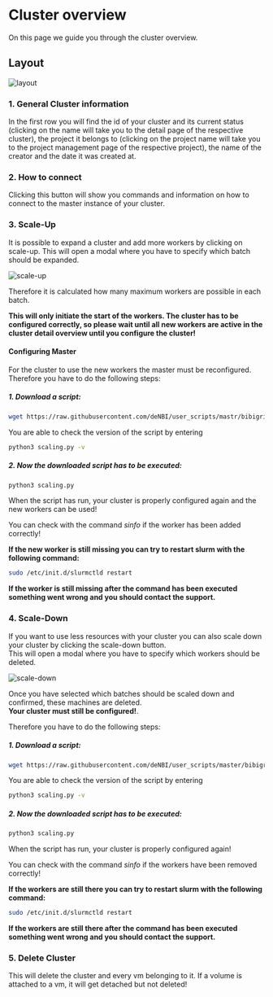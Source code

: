 # Cluster overview

On this page we guide you through the cluster overview.

## Layout
![layout](./img/cluster_overview/cluster_overview_general.png)

### 1. General Cluster information
In the first row you will find the id of your cluster and its current status (clicking on the name will take you to the detail page of the respective cluster), the project it belongs to (clicking on the project name will take you to the project management page of the respective project), the name of the creator and the date it was created at.
### 2. How to connect
Clicking this button will show you commands and information on how to connect to the master instance of your cluster.
### 3. Scale-Up
It is possible to expand a cluster and add more workers by clicking on scale-up.
This will open a modal where you have to specify which batch should be expanded.

![scale-up](./img/cluster_overview/scaling_up.png)

Therefore it is calculated how many maximum workers are possible in each batch.

**This will only initiate the start of the workers.
The cluster has to be configured correctly, so please wait until all new workers are active in the cluster detail overview until you configure the cluster!**

####  Configuring Master
For the cluster to use the new workers the master must be reconfigured.
Therefore  you have to do the following steps:


##### 1. Download a script:


```BASH
wget https://raw.githubusercontent.com/deNBI/user_scripts/mastr/bibigrid/scaling.py
```

You are able to check the version of the script by entering 
```BASH
python3 scaling.py -v
```

##### 2. Now the downloaded script has to be executed:

```BASH
python3 scaling.py 
```

When the script has run, your cluster is properly configured again and the new workers can be used!

You can check with the command _sinfo_ if the worker has been added correctly!

**If the new worker is still missing you can try to restart slurm with the following command:**
```BASH
sudo /etc/init.d/slurmctld restart
```
**If the worker is still missing after the command has been executed something went wrong and you should contact the support.**




### 4. Scale-Down
If you want to use less resources with your cluster you can also scale down your cluster by clicking the scale-down button.
<br>This will open a modal where you have to specify which workers should be deleted.

![scale-down](./img/cluster_overview/scaling_down.png)

Once you have selected which batches should be scaled down and confirmed, these machines are deleted.<br>
**Your cluster must still be configured!**.

Therefore  you have to do the following steps:

##### 1. Download a script:


```BASH
wget https://raw.githubusercontent.com/deNBI/user_scripts/master/bibigrid/scaling.py
```

You are able to check the version of the script by entering 
```BASH
python3 scaling.py -v
```

##### 2. Now the downloaded script has to be executed:

```BASH
python3 scaling.py 
```

When the script has run, your cluster is properly configured again!


You can check with the command _sinfo_ if the workers have been removed correctly!

**If the  workers are still there you can try to restart slurm with the following command:**
```BASH
sudo /etc/init.d/slurmctld restart
```
**If the workers are still there after the command has been executed something went wrong and you should contact the support.**




### 5. Delete Cluster
This will delete the cluster and every vm belonging to it. If a volume is attached to a vm, it will get detached but not deleted!  


